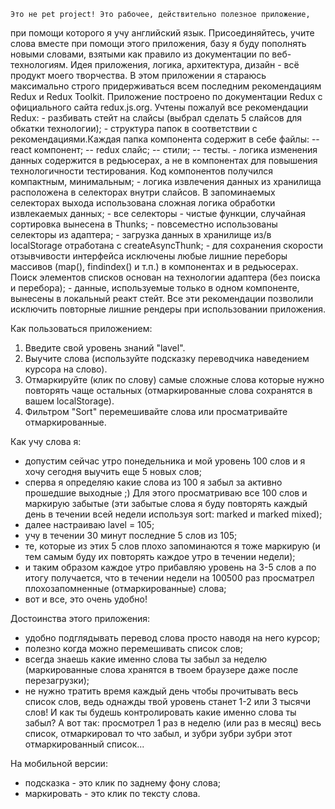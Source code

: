 
    Это не pet project! Это рабочее, действительно полезное приложение,
при помощи которого я учу английский язык. Присоединяйтесь, учите слова вместе при помощи этого приложения, базу я буду пополнять новыми словами, взятыми как правило из документации по веб-технологиям.
    Идея приложения, логика, архитектура, дизайн - всё продукт моего творчества.
    В этом приложении я стараюсь максимально строго придерживаться всем
последним рекомендациям Redux и Redux Toolkit. Приложение построено по  документации Redux c официального сайта redux.js.org. Учтены пожалуй все рекомендации Redux:
    - разбивать стейт на слайсы (выбрал сделать 5 слайсов для обкатки технологии);
    - структура папок в соответствии с рекомендациями.Каждая папка компонента содержит в себе файлы:
        -- react компонент;
        -- redux слайс;
        -- стили;
        -- тесты.
    - логика изменения данных содержится в редьюсерах, а не в компонентах для повышения технологичности тестирования. Код компонентов получился компактным, минимальным;
    - логика извлечения данных из хранилища расположена в селекторах внутри слайсов. В запоминаемых селекторах выхода использована сложная логика обработки извлекаемых данных;
    - все селекторы - чистые функции, случайная сортировка вынесена в Thunks;
    - повсеместно использованы селекторы из адаптера;
    - загрузка данных в хранилище из/в localStorage отработана с createAsyncThunk; 
    - для сохранения скорости отзывчивости интерфейса исключены любые лишние переборы массивов (map(), findindex() и т.п.) в компонентах и в редьюсерах. Поиск элементов списков основан на технологии адаптера (без поиска и перебора);
    - данные, используемые только в одном компоненте, вынесены в локальный реакт стейт.
Все эти рекомендации позволили исключить повторные лишние рендеры
при использовании приложения.



Как пользоваться приложением:
1. Введите свой уровень знаний "lavel".
2. Выучите слова (используйте подсказку переводчика наведением курсора на слово).
3. Отмаркируйте (клик по слову) самые сложные слова которые нужно повторять чаще остальных (отмаркированные слова сохранятся в вашем localStorage).
4. Фильтром "Sort" перемешивайте слова или просматривайте отмаркированные.


Как учу слова я:
- допустим сейчас утро понедельника и мой уровень 100 слов и я хочу сегодня выучить еще 5 новых слов;
- сперва я определяю какие слова из 100 я забыл за активно прошедшие выходные ;) Для этого просматриваю все 100 слов и маркирую забытые (эти забытые слова я буду повторять каждый день в течении всей недели используя sort: marked и marked mixed);
- далее настраиваю lavel = 105;
- учу в течении 30 минут последние 5 слов из 105;
- те, которые из этих 5 слов плохо запоминаются я тоже маркирую (и тем самым буду их повторять каждое утро в течении недели);
- и таким образом каждое утро прибавляю уровень на 3-5 слов а по итогу получается, что в течении недели на 100500 раз просматрел плохозапомненные (отмаркированные) слова;
- вот и все, это очень удобно!


Достоинства этого приложения:
- удобно подглядывать перевод слова просто наводя на него курсор;
- полезно когда можно перемешивать список слов;
- всегда знаешь какие именно слова ты забыл за неделю (маркированные слова хранятся в твоем браузере даже после перезагрузки);
- не нужно тратить время каждый день чтобы прочитывать весь список слов, ведь однажды твой уровень станет 1-2 или 3 тысячи слов! И как ты будешь контролировать какие именно слова ты забыл? А вот так: просмотрел 1 раз в неделю (или раз в месяц) весь список, отмаркировал то что забыл, и зубри зубри зубри этот отмаркированный список...


На мобильной версии:
- подсказка - это клик по заднему фону слова;
- маркировать - это клик по тексту слова.